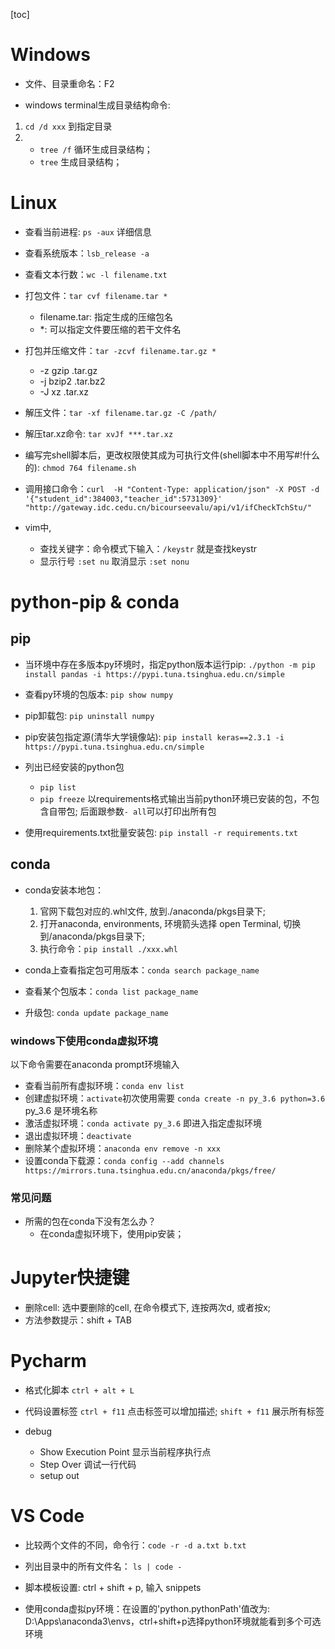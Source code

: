 [toc]

# Windows

- 文件、目录重命名：F2 <br>

- windows terminal生成目录结构命令:  
1. `cd /d xxx` 到指定目录  
2. - `tree /f` 循环生成目录结构；
   - `tree` 生成目录结构；

# Linux

- 查看当前进程: `ps -aux` 详细信息

- 查看系统版本：`lsb_release -a`

- 查看文本行数：`wc -l filename.txt`

- 打包文件：`tar cvf filename.tar *`
  - filename.tar: 指定生成的压缩包名
  - *: 可以指定文件要压缩的若干文件名

- 打包并压缩文件：`tar -zcvf filename.tar.gz *`
  - -z  gzip   .tar.gz
  - -j  bzip2  .tar.bz2
  - -J  xz     .tar.xz

- 解压文件：`tar -xf filename.tar.gz -C /path/`

- 解压tar.xz命令: `tar xvJf ***.tar.xz`

- 编写完shell脚本后，更改权限使其成为可执行文件(shell脚本中不用写#!什么的): `chmod 764 filename.sh `

- 调用接口命令：`curl  -H "Content-Type: application/json" -X POST -d '{"student_id":384003,"teacher_id":5731309}' "http://gateway.idc.cedu.cn/bicourseevalu/api/v1/ifCheckTchStu/"`

- vim中,
  - 查找关键字：命令模式下输入：`/keystr` 就是查找keystr 
  - 显示行号 `:set nu` 取消显示 `:set nonu`

# python-pip & conda

## pip

- 当环境中存在多版本py环境时，指定python版本运行pip: `./python -m pip install pandas -i https://pypi.tuna.tsinghua.edu.cn/simple`

- 查看py环境的包版本: `pip show numpy`

- pip卸载包: `pip uninstall numpy`

- pip安装包指定源(清华大学镜像站): `pip install keras==2.3.1 -i https://pypi.tuna.tsinghua.edu.cn/simple`

- 列出已经安装的python包
  - `pip list`
  - `pip freeze` 以requirements格式输出当前python环境已安装的包，不包含自带包; 后面跟参数`- all`可以打印出所有包

- 使用requirements.txt批量安装包: `pip install -r requirements.txt`

## conda

- conda安装本地包：
  1. 官网下载包对应的.whl文件, 放到./anaconda/pkgs目录下;
  2. 打开anaconda, environments, 环境箭头选择 open Terminal, 切换到/anaconda/pkgs目录下;
  3. 执行命令：`pip install ./xxx.whl`

- conda上查看指定包可用版本：`conda search package_name`

- 查看某个包版本：`conda list package_name`

- 升级包: `conda update package_name`

### windows下使用conda虚拟环境

以下命令需要在anaconda prompt环境输入<br>
- 查看当前所有虚拟环境：`conda env list`
- 创建虚拟环境：`activate`初次使用需要 `conda create -n py_3.6 python=3.6`  py_3.6 是环境名称<br>
- 激活虚拟环境：`conda activate py_3.6` 即进入指定虚拟环境
- 退出虚拟环境：`deactivate`
- 删除某个虚拟环境：`anaconda env remove -n xxx` 
- 设置conda下载源：`conda config --add channels https://mirrors.tuna.tsinghua.edu.cn/anaconda/pkgs/free/`

### 常见问题

- 所需的包在conda下没有怎么办？
  - 在conda虚拟环境下，使用pip安装；

#  Jupyter快捷键

- 删除cell: 选中要删除的cell, 在命令模式下, 连按两次d, 或者按x;
- 方法参数提示：shift + TAB

# Pycharm

- 格式化脚本 `ctrl + alt + L`

- 代码设置标签 `ctrl + f11` 点击标签可以增加描述; `shift + f11`  展示所有标签

- debug 
  - Show Execution Point 显示当前程序执行点
  - Step Over 调试一行代码
  - setup out 

# VS Code

- 比较两个文件的不同，命令行：`code -r -d a.txt b.txt`

- 列出目录中的所有文件名： `ls | code -`

- 脚本模板设置: ctrl + shift + p, 输入 snippets

- 使用conda虚拟py环境：在设置的'python.pythonPath'值改为: D:\Apps\anaconda3\envs，ctrl+shift+p选择python环境就能看到多个可选环境



